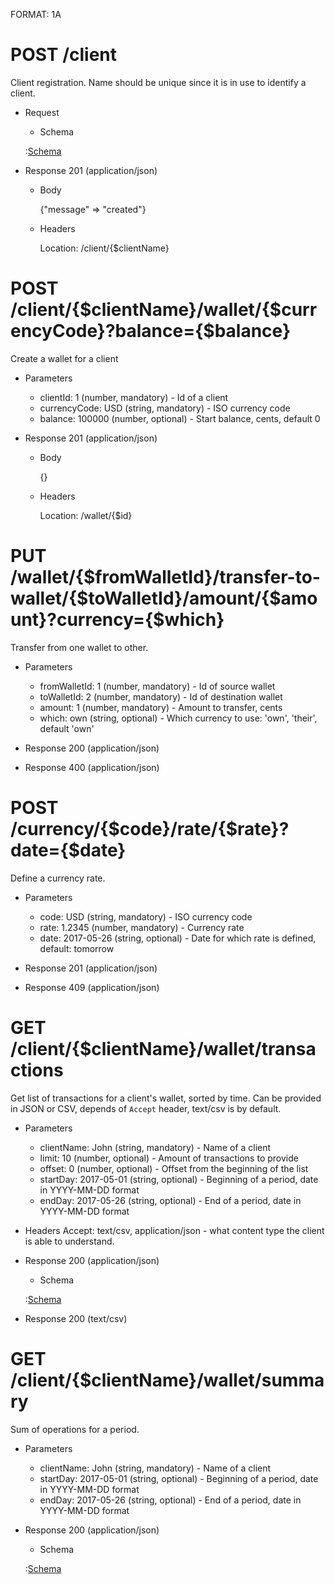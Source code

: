FORMAT: 1A

# POST /client

Client registration. Name should be unique since it is in use to identify a client.

+ Request
    + Schema

    :[Schema](http://acmepay.local/schema/client.json)

+ Response 201 (application/json)

    + Body

        {"message" => "created"}

    + Headers

        Location: /client/{$clientName}

# POST /client/{$clientName}/wallet/{$currencyCode}?balance={$balance}

Create a wallet for a client

+ Parameters
    + clientId: 1 (number, mandatory) - Id of a client
    + currencyCode: USD (string, mandatory) - ISO currency code
    + balance: 100000 (number, optional) - Start balance, cents, default 0

+ Response 201 (application/json)

    + Body

        {}

    + Headers

        Location: /wallet/{$id}

# PUT /wallet/{$fromWalletId}/transfer-to-wallet/{$toWalletId}/amount/{$amount}?currency={$which}

Transfer from one wallet to other.

+ Parameters
    + fromWalletId: 1 (number, mandatory) - Id of source wallet
    + toWalletId: 2 (number, mandatory) - Id of destination wallet
    + amount: 1 (number, mandatory) - Amount to transfer, cents
    + which: own (string, optional) - Which currency to use: 'own', 'their', default 'own'

+ Response 200 (application/json)
+ Response 400 (application/json)

# POST /currency/{$code}/rate/{$rate}?date={$date}

Define a currency rate.

+ Parameters
    + code: USD (string, mandatory) - ISO currency code
    + rate: 1.2345 (number, mandatory) - Currency rate
    + date: 2017-05-26 (string, optional) - Date for which rate is defined, default: tomorrow

+ Response 201 (application/json)
+ Response 409 (application/json)

# GET /client/{$clientName}/wallet/transactions

Get list of transactions for a client's wallet, sorted by time. Can be provided in JSON or CSV, depends of `Accept` header,
text/csv is by default.

+ Parameters
    + clientName: John (string, mandatory) - Name of a client
    + limit: 10 (number, optional) - Amount of transactions to provide 
    + offset: 0 (number, optional) - Offset from the beginning of the list
    + startDay: 2017-05-01 (string, optional) - Beginning of a period, date in YYYY-MM-DD format
    + endDay: 2017-05-26 (string, optional) - End of a period, date in YYYY-MM-DD format

+ Headers
    Accept: text/csv, application/json - what content type the client is able to understand.

+ Response 200 (application/json)
    + Schema

    :[Schema](http://acmepay.local/schema/transaction.json#/definitions/list)

+ Response 200 (text/csv)

# GET /client/{$clientName}/wallet/summary

Sum of operations for a period.

+ Parameters
    + clientName: John (string, mandatory) - Name of a client
    + startDay: 2017-05-01 (string, optional) - Beginning of a period, date in YYYY-MM-DD format
    + endDay: 2017-05-26 (string, optional) - End of a period, date in YYYY-MM-DD format

+ Response 200 (application/json)
    + Schema

    :[Schema](http://acmepay.local/schema/wallet-summary.json)
